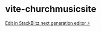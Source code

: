 # vite-churchmusicsite

[Edit in StackBlitz next generation editor ⚡️](https://stackblitz.com/~/github.com/renners7777/vite-churchmusicsite)